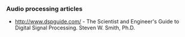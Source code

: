 ### Audio processing articles

- http://www.dspguide.com/ - The Scientist and Engineer's Guide to Digital Signal Processing. Steven W. Smith, Ph.D.
